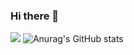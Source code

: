 ### Hi there 👋

<!--
**Jiyeon0027/Jiyeon0027** is a ✨ _special_ ✨ repository because its `README.md` (this file) appears on your GitHub profile.

Here are some ideas to get you started:

- 🔭 I’m currently working on ...
- 🌱 I’m currently learning ...
- 👯 I’m looking to collaborate on ...
- 🤔 I’m looking for help with ...
- 💬 Ask me about ...
- 📫 How to reach me: ...
- 😄 Pronouns: ...
- ⚡ Fun fact: ...
-->
<a><img src="https://img.shields.io/badge/javascript-#F7DF1E?style=flat-square&logo=javascript&logoColor=#F7DF1E"/></a>
![Anurag's GitHub stats](https://github-readme-stats.vercel.app/api?username=Jiyeon0027&show_icons=true&theme=graywhite)
